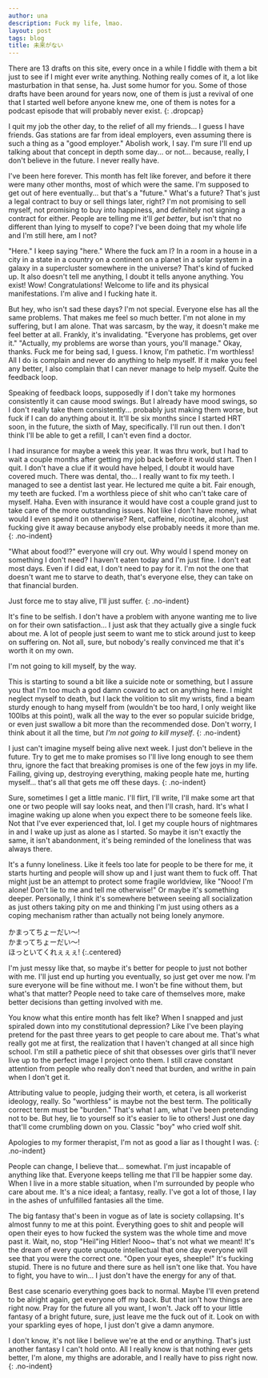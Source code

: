 ```yaml
---
author: una
description: Fuck my life, lmao.
layout: post
tags: blog
title: 未来がない
---
```


There are 13 drafts on this site, every once in a while I fiddle with them a bit
just to see if I might ever write anything. Nothing really comes of it, a lot
like masturbation in that sense, ha. Just some humor for you. Some of those
drafts have been around for years now, one of them is just a revival of one that
I started well before anyone knew me, one of them is notes for a podcast episode
that will probably never exist.
{: .dropcap}

I quit my job the other day, to the relief of all my friends... I guess I have
friends. Gas stations are far from ideal employers, even assuming there is such
a thing as a "good employer." Abolish work, I say. I'm sure I'll end up talking
about that concept in depth some day... or not... because, really, I don't
believe in the future. I never really have.

I've been here forever. This month has felt like forever, and before it there
were many other months, most of which were the same. I'm supposed to get out of
here eventually... but that's a "future." What's a future? That's just a legal
contract to buy or sell things later, right? I'm not promising to sell myself,
not promising to buy into happiness, and definitely not signing a contract for
either. People are telling me it'll _get better_, but isn't that no different
than lying to myself to cope? I've been doing that my whole life and I'm still
here, am I not?

"Here." I keep saying "here." Where the fuck am I? In a room in a house in a
city in a state in a country on a continent on a planet in a solar system in a
galaxy in a supercluster somewhere in the universe? That's kind of fucked up. It
also doesn't tell me anything, I doubt it tells anyone anything. You exist! Wow!
Congratulations! Welcome to life and its physical manifestations. I'm alive and
I fucking hate it.

But hey, who isn't sad these days? I'm not special. Everyone else has all the
same problems. That makes me feel so much better. I'm not alone in my suffering,
but I am alone. That was sarcasm, by the way, it doesn't make me feel better at
all. Frankly, it's invalidating. "Everyone has problems, get over it."
"Actually, my problems are worse than yours, you'll manage." Okay, thanks. Fuck
me for being sad, I guess. I know, I'm pathetic. I'm worthless! All I do is
complain and never do anything to help myself. If it make you feel any better, I
also complain that I can never manage to help myself. Quite the feedback loop.

Speaking of feedback loops, supposedly if I don't take my hormones consistently
it can cause mood swings. But I already have mood swings, so I don't really take
them consistently... probably just making them worse, but fuck if I can do
anything about it. It'll be six months since I started HRT soon, in the future,
the sixth of May, specifically. I'll run out then. I don't think I'll be able to
get a refill, I can't even find a doctor.

I had insurance for maybe a week this year. It was thru work, but I had to wait
a couple months after getting my job back before it would start. Then I quit. I
don't have a clue if it would have helped, I doubt it would have covered much.
There was dental, tho... I really want to fix my teeth. I managed to see a
dentist last year. He lectured me quite a bit. Fair enough, my teeth are fucked.
I'm a worthless piece of shit who can't take care of myself. Haha. Even with
insurance it would have cost a couple grand just to take care of the more
outstanding issues. Not like I don't have money, what would I even spend it on
otherwise? Rent, caffeine, nicotine, alcohol, just fucking give it away because
anybody else probably needs it more than me.
{: .no-indent}

"What about food!?" everyone will cry out. Why would I spend money on something
I don't need? I haven't eaten today and I'm just fine. I don't eat most days.
Even if I did eat, I don't need to pay for it. I'm not the one that doesn't want
me to starve to death, that's everyone else, they can take on that financial
burden.

Just force me to stay alive, I'll just suffer.
{: .no-indent}

It's fine to be selfish. I don't have a problem with anyone wanting me to live
on for their own satisfaction... I just ask that they actually give a single
fuck about me. A lot of people just seem to want me to stick around just to
keep on suffering on. Not all, sure, but nobody's really convinced me that it's
worth it on my own.

I'm not going to kill myself, by the way.

This is starting to sound a bit like a suicide note or something, but I assure
you that I'm too much a god damn coward to act on anything here. I might neglect
myself to death, but I lack the volition to slit my wrists, find a beam sturdy
enough to hang myself from (wouldn't be too hard, I only weight like 100lbs at
this point), walk all the way to the ever so popular suicide bridge, or even
just swallow a bit more than the recommended dose. Don't worry, I think about it
all the time, but _I'm not going to kill myself_.
{: .no-indent}

I just can't imagine myself being alive next week. I just don't believe in the
future. Try to get me to make promises so I'll live long enough to see them
thru, ignore the fact that breaking promises is one of the few joys in my life.
Failing, giving up, destroying everything, making people hate me, hurting
myself... that's all that gets me off these days.
{: .no-indent}

Sure, sometimes I get a little manic. I'll flirt, I'll write, I'll make some art
that one or two people will say looks neat, and then I'll crash, hard. It's what
I imagine waking up alone when you expect there to be someone feels like. Not
that I've ever experienced that, lol. I get my couple hours of nightmares in and
I wake up just as alone as I started. So maybe it isn't exactly the same, it
isn't abandonment, it's being reminded of the loneliness that was always there.

It's a funny loneliness. Like it feels too late for people to be there for me,
it starts hurting and people will show up and I just want them to fuck off. That
might just be an attempt to protect some fragile worldview, like "Nooo! I'm
alone! Don't lie to me and tell me otherwise!" Or maybe it's something deeper.
Personally, I think it's somewhere between seeing all socialization as just
others taking pity on me and thinking I'm just using others as a coping
mechanism rather than actually not being lonely anymore.

かまってちょーだい～!<br/>
かまってちょーだい～!<br/>
ほっといてくれぇぇぇ!
{:.centered}

I'm just messy like that, so maybe it's better for people to just not bother
with me. I'll just end up hurting you eventually, so just get over me now. I'm
sure everyone will be fine without me. I won't be fine without them, but what's
that matter? People need to take care of themselves more, make better decisions
than getting involved with me.

You know what this entire month has felt like? When I snapped and just spiraled
down into my constitutional depression? Like I've been playing pretend for the
past three years to get people to care about me. That's what really got me at
first, the realization that I haven't changed at all since high school. I'm
still a pathetic piece of shit that obsesses over girls that'll never live up to
the perfect image I project onto them. I still crave constant attention from
people who really don't need that burden, and writhe in pain when I don't get
it.

Attributing value to people, judging their worth, et cetera, is all workerist
ideology, really. So "worthless" is maybe not the best term. The politically
correct term must be "burden." That's what I am, what I've been pretending not
to be. But hey, lie to yourself so it's easier to lie to others! Just one day
that'll come crumbling down on you. Classic "boy" who cried wolf shit.

Apologies to my former therapist, I'm not as good a liar as I thought I was.
{: .no-indent}

People can change, I believe that... somewhat. I'm just incapable of anything
like that. Everyone keeps telling me that I'll be happier some day. When I live
in a more stable situation, when I'm surrounded by people who care about me.
It's a nice ideal; a fantasy, really. I've got a lot of those, I lay in the
ashes of unfulfilled fantasies all the time.

The big fantasy that's been in vogue as of late is society collapsing. It's
almost funny to me at this point. Everything goes to shit and people will open
their eyes to how fucked the system was the whole time and move past it. Wait,
no, stop "Heil"ing Hitler! Nooo~ that's not what we meant! It's the dream of
every quote unquote intellectual that one day everyone will see that you were
the correct one. "Open your eyes, sheeple!" It's fucking stupid. There is no
future and there sure as hell isn't one like that. You have to fight, you have
to win... I just don't have the energy for any of that.

Best case scenario everything goes back to normal. Maybe I'll even pretend to be
alright again, get everyone off my back. But that isn't how things are right
now. Pray for the future all you want, I won't. Jack off to your little fantasy
of a bright future, sure, just leave me the fuck out of it. Look on with your
sparkling eyes of hope, I just don't give a damn anymore.

I don't know, it's not like I believe we're at the end or anything. That's just
another fantasy I can't hold onto. All I really know is that nothing ever gets
better, I'm alone, my thighs are adorable, and I really have to piss right now.
{: .no-indent}
